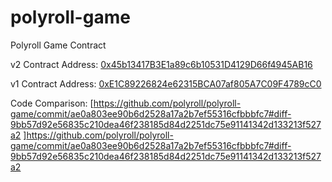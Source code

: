 # polyroll-game
Polyroll Game Contract

v2 Contract Address: [0x45b13417B3E1a89c6b10531D4129D66f4945AB16](https://polygonscan.com/address/0x45b13417B3E1a89c6b10531D4129D66f4945AB16)

v1 Contract Address: [0xE1C89226824e62315BCA07af805A7C09F4789cC0](https://polygonscan.com/address/0xe1c89226824e62315bca07af805a7c09f4789cc0)

Code Comparison: [https://github.com/polyroll/polyroll-game/commit/ae0a803ee90b6d2528a17a2b7ef55316cfbbbfc7#diff-9bb57d92e56835c210dea46f238185d84d2251dc75e91141342d133213f527a2 ]https://github.com/polyroll/polyroll-game/commit/ae0a803ee90b6d2528a17a2b7ef55316cfbbbfc7#diff-9bb57d92e56835c210dea46f238185d84d2251dc75e91141342d133213f527a2 
